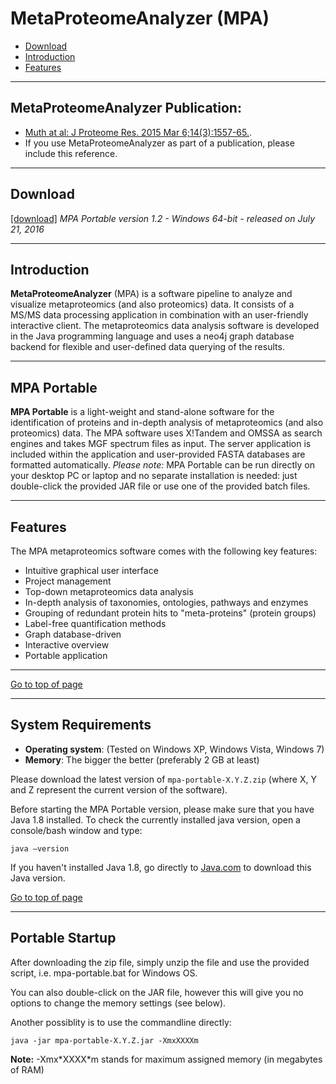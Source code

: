 # MetaProteomeAnalyzer (MPA) #

  * [Download](#Download.md)
  * [Introduction](#Introduction.md)
  * [Features](#Features)

---

## MetaProteomeAnalyzer Publication:
  * [Muth at al: J Proteome Res. 2015 Mar 6;14(3):1557-65.](http://www.ncbi.nlm.nih.gov/pubmed/25660940).
  * If you use MetaProteomeAnalyzer as part of a publication, please include this reference.

---

## Download ##

[[download]](http://svn.mpi-magdeburg.mpg.de/MetaProteomeAnalyzer/Download/mpa-portable-1.2.zip)  *MPA Portable version 1.2 - Windows 64-bit - released on July 21, 2016*

---

## Introduction ##

**MetaProteomeAnalyzer** (MPA) is a software pipeline to analyze and visualize metaproteomics (and also proteomics) data. It consists of a MS/MS data processing application in combination with an user-friendly interactive client. 
The metaproteomics data analysis software is developed in the Java programming language and uses a neo4j graph database backend for flexible and user-defined data querying of the results.

---

## MPA Portable ##

**MPA Portable** is a light-weight and stand-alone software for the identification of proteins and in-depth analysis of metaproteomics (and also proteomics) data. The MPA software uses X!Tandem and OMSSA as search engines and takes MGF spectrum files as input. The server application is included within the application and user-provided FASTA databases are formatted automatically.
*Please note:* MPA Portable can be run directly on your desktop PC or laptop and no separate installation is needed: just double-click the provided JAR file or use one of the provided batch files.

---

## Features ##

The MPA metaproteomics software comes with the following key features:
  * Intuitive graphical user interface
  * Project management
  * Top-down metaproteomics data analysis
  * In-depth analysis of taxonomies, ontologies, pathways and enzymes
  * Grouping of redundant protein hits to "meta-proteins" (protein groups)
  * Label-free quantification methods
  * Graph database-driven
  * Interactive overview 
  * Portable application 

---

[Go to top of page](#General_Information.md)

---

## System Requirements ##
  * **Operating system**: (Tested on Windows XP, Windows Vista, Windows 7)
  * **Memory**: The bigger the better (preferably 2 GB at least)

Please download the latest version of `mpa-portable-X.Y.Z.zip` (where X, Y and Z represent the current version of the software).

Before starting the MPA Portable version, please make sure that you have Java 1.8 installed. To check the currently installed java version, open a console/bash window and type:
```
java –version
```

If you haven't installed Java 1.8, go directly to
[Java.com](http://www.java.com/download/) to download this Java version.

[Go to top of page](#README.md)

---

## Portable Startup ##
After downloading the zip file, simply unzip the file and use the provided script, i.e. mpa-portable.bat for Windows OS.

You can also double-click on the JAR file, however this will give you no options to change the memory settings (see below).

Another possiblity is to use the commandline directly:
```
java -jar mpa-portable-X.Y.Z.jar -XmxXXXXm 
```
**Note:** -Xmx\*XXXX\*m stands for maximum assigned memory (in megabytes of RAM)

